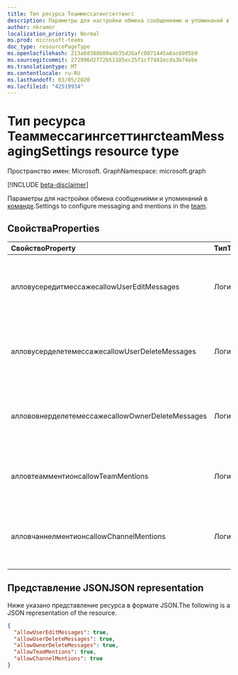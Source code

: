 ```yaml
---
title: Тип ресурса Теаммессагингсеттингс
description: Параметры для настройки обмена сообщениями и упоминаний в команде.
author: nkramer
localization_priority: Normal
ms.prod: microsoft-teams
doc_type: resourcePageType
ms.openlocfilehash: 213a8d388b80a4b35d26afc0071445a8ac6095b9
ms.sourcegitcommit: 272996d2772b51105ec25f1cf7482ecda3b74ebe
ms.translationtype: MT
ms.contentlocale: ru-RU
ms.lasthandoff: 03/05/2020
ms.locfileid: "42519934"
---
```

# <a name="teammessagingsettings-resource-type"></a><span data-ttu-id="37fb5-103">Тип ресурса Теаммессагингсеттингс</span><span class="sxs-lookup"><span data-stu-id="37fb5-103">teamMessagingSettings resource type</span></span>

<span data-ttu-id="37fb5-104">Пространство имен: Microsoft. Graph</span><span class="sxs-lookup"><span data-stu-id="37fb5-104">Namespace: microsoft.graph</span></span>

[!INCLUDE [beta-disclaimer](../../includes/beta-disclaimer.md)]

<span data-ttu-id="37fb5-105">Параметры для настройки обмена сообщениями и упоминаний в [команде](team.md).</span><span class="sxs-lookup"><span data-stu-id="37fb5-105">Settings to configure messaging and mentions in the [team](team.md).</span></span>

## <a name="properties"></a><span data-ttu-id="37fb5-106">Свойства</span><span class="sxs-lookup"><span data-stu-id="37fb5-106">Properties</span></span>
| <span data-ttu-id="37fb5-107">Свойство</span><span class="sxs-lookup"><span data-stu-id="37fb5-107">Property</span></span>     | <span data-ttu-id="37fb5-108">Тип</span><span class="sxs-lookup"><span data-stu-id="37fb5-108">Type</span></span>   |<span data-ttu-id="37fb5-109">Описание</span><span class="sxs-lookup"><span data-stu-id="37fb5-109">Description</span></span>|
|:---------------|:--------|:----------|
|<span data-ttu-id="37fb5-110">алловусередитмессажес</span><span class="sxs-lookup"><span data-stu-id="37fb5-110">allowUserEditMessages</span></span>|<span data-ttu-id="37fb5-111">Логический</span><span class="sxs-lookup"><span data-stu-id="37fb5-111">Boolean</span></span>|<span data-ttu-id="37fb5-112">Если задано значение true, пользователи могут редактировать сообщения.</span><span class="sxs-lookup"><span data-stu-id="37fb5-112">If set to true, users can edit their messages.</span></span>|
|<span data-ttu-id="37fb5-113">алловусерделетемессажес</span><span class="sxs-lookup"><span data-stu-id="37fb5-113">allowUserDeleteMessages</span></span>|<span data-ttu-id="37fb5-114">Логический</span><span class="sxs-lookup"><span data-stu-id="37fb5-114">Boolean</span></span>|<span data-ttu-id="37fb5-115">Если задано значение true, пользователи могут удалять свои сообщения.</span><span class="sxs-lookup"><span data-stu-id="37fb5-115">If set to true, users can delete their messages.</span></span>|
|<span data-ttu-id="37fb5-116">аллововнерделетемессажес</span><span class="sxs-lookup"><span data-stu-id="37fb5-116">allowOwnerDeleteMessages</span></span>|<span data-ttu-id="37fb5-117">Логический</span><span class="sxs-lookup"><span data-stu-id="37fb5-117">Boolean</span></span>|<span data-ttu-id="37fb5-118">Если задано значение true, владельцы могут удалять любые сообщения.</span><span class="sxs-lookup"><span data-stu-id="37fb5-118">If set to true, owners can delete any message.</span></span>|
|<span data-ttu-id="37fb5-119">алловтеамментионс</span><span class="sxs-lookup"><span data-stu-id="37fb5-119">allowTeamMentions</span></span>|<span data-ttu-id="37fb5-120">Логический</span><span class="sxs-lookup"><span data-stu-id="37fb5-120">Boolean</span></span>|<span data-ttu-id="37fb5-121">Если задано значение true, @team упоминаний разрешены.</span><span class="sxs-lookup"><span data-stu-id="37fb5-121">If set to true, @team mentions are allowed.</span></span>|
|<span data-ttu-id="37fb5-122">алловчаннелментионс</span><span class="sxs-lookup"><span data-stu-id="37fb5-122">allowChannelMentions</span></span>|<span data-ttu-id="37fb5-123">Логический</span><span class="sxs-lookup"><span data-stu-id="37fb5-123">Boolean</span></span>|<span data-ttu-id="37fb5-124">Если задано значение true, @channel упоминаний разрешены.</span><span class="sxs-lookup"><span data-stu-id="37fb5-124">If set to true, @channel mentions are allowed.</span></span>|

## <a name="json-representation"></a><span data-ttu-id="37fb5-125">Представление JSON</span><span class="sxs-lookup"><span data-stu-id="37fb5-125">JSON representation</span></span>

<span data-ttu-id="37fb5-126">Ниже указано представление ресурса в формате JSON.</span><span class="sxs-lookup"><span data-stu-id="37fb5-126">The following is a JSON representation of the resource.</span></span>

<!-- {
  "blockType": "resource",
  "@odata.type": "microsoft.graph.teamMessagingSettings"
}-->

```json
{
  "allowUserEditMessages": true,
  "allowUserDeleteMessages": true,
  "allowOwnerDeleteMessages": true,
  "allowTeamMentions": true,
  "allowChannelMentions": true    
}
```

<!-- uuid: 8fcb5dbc-d5aa-4681-8e31-b001d5168d79
2015-10-25 14:57:30 UTC -->
<!--
{
  "type": "#page.annotation",
  "description": "team's messagingSettings resource",
  "keywords": "",
  "section": "documentation",
  "tocPath": "",
  "suppressions": []
}
-->
